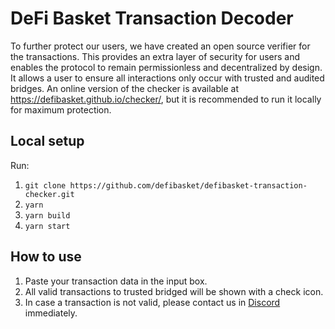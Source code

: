 # DeFi Basket Transaction Decoder

To further protect our users, we have created an open source verifier for the transactions. This provides an extra layer of security for users and enables the protocol to remain permissionless and decentralized by design. It allows a user to ensure all interactions only occur with trusted and audited bridges. An online version of the checker is available at <https://defibasket.github.io/checker/>, but it is recommended to run it locally for maximum protection.

## Local setup

Run:

1. `git clone https://github.com/defibasket/defibasket-transaction-checker.git`
2. `yarn`
3. `yarn build`
4. `yarn start`

## How to use

1. Paste your transaction data in the input box.
2. All valid transactions to trusted bridged will be shown with a check icon.
3. In case a transaction is not valid, please contact us in [Discord](https://discord.gg/aWVWytFF) immediately.
